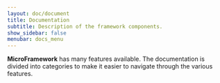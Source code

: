 ```yaml
---
layout: doc/document
title: Documentation
subtitle: Description of the framework components.
show_sidebar: false
menubar: docs_menu
---
```


**MicroFramework** has many features available. 
The documentation is divided into categories to make it easier to navigate through the various features.